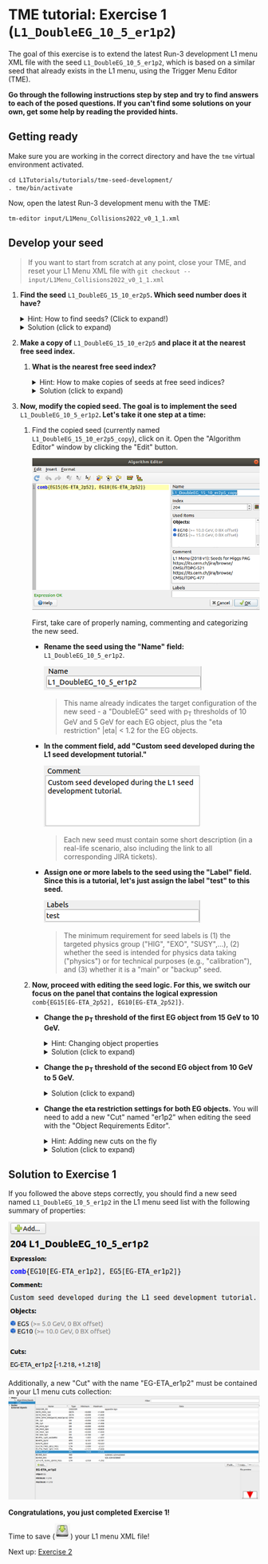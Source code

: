 # TME tutorial: Exercise 1 (`L1_DoubleEG_10_5_er1p2`)

The goal of this exercise is to extend the latest Run-3 development L1 menu XML file
with the seed `L1_DoubleEG_10_5_er1p2`, which is based on a similar seed that already exists in the L1 menu, using the Trigger Menu Editor (TME).

**Go through the following instructions step by step and try to find answers to each of the posed questions. If you can't find some solutions on your own, get some help by reading the provided hints.**

## Getting ready

Make sure you are working in the correct directory and have the `tme` virtual
environment activated.
```
cd L1Tutorials/tutorials/tme-seed-development/
. tme/bin/activate
```

Now, open the latest Run-3 development menu with the TME:
```
tm-editor input/L1Menu_Collisions2022_v0_1_1.xml
```

## Develop your seed

> If you want to start from scratch at any point, close your TME, and reset your L1 Menu XML file with ```git checkout -- input/L1Menu_Collisions2022_v0_1_1.xml```

1. **Find the seed** `L1_DoubleEG_15_10_er2p5`**. Which seed number does it have?**
    <details>
    <summary>Hint: How to find seeds? (Click to expand!)</summary>

    A seed can be found many ways. The easiest method is to search for it using
    the "Filter" field above the seed list (in the top right area, above the seed list).
    </details>


    <details>
    <summary>Solution (click to expand)</summary>

    The seed `L1_DoubleEG_15_10_er2p5` has the **number 205**.

    ![Original seed](images/ex1_original-seed.png)
    </details>

1. **Make a copy of** `L1_DoubleEG_15_10_er2p5` **and place it at the nearest free seed index.**
    1. **What is the nearest free seed index?**
        <details>
        <summary>Hint: How to make copies of seeds at free seed indices?</summary>

        Click the source seed `L1_DoubleEG_15_10_er2p5`. In the detailed view that appeared in the lower half of the TME window, click "Copy".

        ![Original seed](images/ex1_original-seed.png)

        A copy dialog will open. The field "Index" contains the target seed index. You can use the "Select index" button ![Select index button](images/tme_index-button.png) next to the field to identify the nearest free index.
        </details>

        <details>
        <summary>Solution (click to expand)</summary>

        The nearest free seed index is 204. Here is where we place the seed copy.

        ![Seed index](images/ex1_seed-index.png)

        The resulting seed copy should appear above the original seed:

        ![Copied seed](images/ex1_original-seed-copy.png)
        </details>

1. **Now, modify the copied seed. The goal is to implement the seed** `L1_DoubleEG_10_5_er1p2`**. Let's take it one step at a time:**
    1. Find the copied seed (currently named `L1_DoubleEG_15_10_er2p5_copy`), click on it. Open the "Algorithm Editor" window by clicking the "Edit" button.

        ![Alogirthms editor](images/ex1_algorithms-editor.png)

        First, take care of properly naming, commenting and categorizing the new seed.
        * **Rename the seed using the "Name" field:** `L1_DoubleEG_10_5_er1p2`.

            ![Seed name](images/ex1_seed-name.png)
        
            > This name already indicates the target configuration of the new seed - a "DoubleEG" seed with p<sub>T</sub> thresholds of 10 GeV and 5 GeV for each EG object, plus the "eta restriction" |eta| < 1.2 for the EG objects.

        * **In the comment field, add "Custom seed developed during the L1 seed development tutorial."**

            ![Seed comment](images/ex1_seed-comment.png)

            > Each new seed must contain some short description (in a real-life scenario, also including the link to all corresponding JIRA tickets).

        * **Assign one or more labels to the seed using the "Label" field. Since this is a tutorial, let's just assign the label "test" to this seed.**

            ![Seed label](images/ex1_seed-label.png)

            > The minimum requirement for seed labels is (1) the targeted physics group ("HIG", "EXO", "SUSY",...), (2) whether the seed is intended for physics data taking ("physics") or for technical purposes (e.g., "calibration"), and (3) whether it is a "main" or "backup" seed.

    1. **Now, proceed with editing the seed logic. For this, we switch our focus on the panel that contains the logical expression** `comb{EG15[EG-ETA_2p52], EG10[EG-ETA_2p52]}`.

        * **Change the p<sub>T</sub> threshold of the first EG object from 15 GeV to 10 GeV.**
            <details>
            <summary>Hint: Changing object properties</summary>

            The most transparent way to change object properties is to (1) put the cursor on the object by clicking somewhere within the "EG15" string

            ![Selecting object](images/ex1_select-object.png)
            
            and (2) then use the "Edit Object" button ![Edit object](images/tme_edit-object-button.png) in the menu.

            The "Object Requirement Editor" window opens. Find the field that reads "15.0 GeV" and adjust its value to "10.0 GeV". Confirm by clicking "OK".

            ![Adjust pT](images/ex1_edit-object-pt.png)
            </details>
            
            <details>
            <summary>Solution (click to expand)</summary>

            The logical expression should now read
            ```
            comb{EG10[EG-ETA_2p52], EG10[EG-ETA_2p52]}
            ```
            (i.e., `EG15` of the first EG object changed into `EG10`).
            </details>

        * **Change the p<sub>T</sub> threshold of the second EG object from 10 GeV to 5 GeV.**
            <details>
            <summary>Solution (click to expand)</summary>

            The procedure of changing the second EG object properties is analogous to the the previous step.

            Now that you already know how the logical expression should change, you could also just "type" your changes directly into the logical expression string.

            In any case, the updated expression should now read
            ```
            comb{EG10[EG-ETA_2p52], EG5[EG-ETA_2p52]}`
            ```

        * **Change the eta restriction settings for both EG objects.** You will need to add a new "Cut" named "er1p2" when editing the seed with the "Object Requirements Editor".
            <details>
            <summary>Hint: Adding new cuts on the fly</summary>

            New cuts can be added on the fly by opening the "Object Requirements Editor" (by putting the mouse cursor on top of the "EG-ETA_er2p5" expression and clicking the the "Edit Object" button) and subsequently pushing the "Add" button in the bottom center of the window.

            The "Add" button opens the "Cut Editor". In its left panel, toggle "EG" and select the "ETA" cut type. Assign the suffix "er1p2" using the name field in the top center. Now use the up/down buttons to adjust the minimum and maximum values of this |eta| requirement.
            > The nearest available threshold is -1.218 and +1.218. At L1, the values of variables are discrete and cannot assume any arbitrary value from the continuum.

            ![New cut](images/ex1_new-cut.png)

            Finally, click "OK" and select the new cut from the list in the Object Requirements Editor. Confirm with "OK".

            For the second EG object, the "er1p2" cut does not need to be created again. Just identify it in the cut list in the Object Requirements Editor and select it.
            </details>

            <details>
            <summary>Solution (click to expand)</summary>

            The logical expression should now read
            ```
            comb{EG10[EG-ETA_1p2], EG5[EG-ETA_1p2]}`
            ```
            Also, the corresponding cut "EG-ETA_1p2" should be contained in the list of Cuts of the L1 menu XML. You can close the Algorithm Editor by clicking "OK" and check the "Cuts" in the menu on the left.

            ![Cuts menu](images/tme_cuts-menu.png)
            </details>

## Solution to Exercise 1

If you followed the above steps correctly, you should find a new seed named `L1_DoubleEG_10_5_er1p2` in the L1 menu seed list with the following summary of properties:

![Solution to Exercise 1 (new seed)](images/ex1_solution.png)

Additionally, a new "Cut" with the name "EG-ETA_er1p2" must be contained in your L1 menu cuts collection:
![Solution to Exercise 1 (new cut)](images/ex1_cuts.png)

**Congratulations, you just completed Exercise 1!**

Time to save (![Save](images/tme_save-button.png)) your L1 menu XML file!

Next up: [Exercise 2](exercise-2.md)

